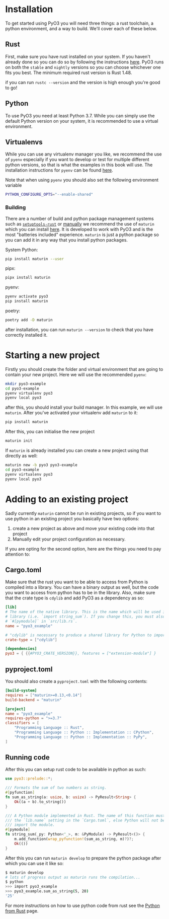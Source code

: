 
# Installation

To get started using PyO3 you will need three things: a rust toolchain, a python environment, and a way to build. We'll cover each of these below.

## Rust

First, make sure you have rust installed on your system. If you haven't already done so you can do so by following the instructions [here](https://www.rust-lang.org/tools/install). PyO3 runs on both the `stable` and `nightly` versions so you can choose whichever one fits you best. The minimum required rust version is Rust 1.48.

if you can run `rustc --version` and the version is high enough you're good to go!

## Python

To use PyO3 you need at least Python 3.7. While you can simply use the default Python version on your system, it is recommended to use a virtual environment.

## Virtualenvs

While you can use any virtualenv manager you like, we recommend the use of `pyenv` especially if you want to develop or test for multiple different python versions, so that is what the examples in this book will use. The installation instructions for `pyenv` can be found [here](https://github.com/pyenv/pyenv#getting-pyenv).

Note that when using `pyenv` you should also set the following environment variable
```bash
PYTHON_CONFIGURE_OPTS="--enable-shared"
```

### Building

There are a number of build and python package management systems such as [`setuptools-rust`](https://github.com/PyO3/setuptools-rust) or [manually](https://pyo3.rs/latest/building_and_distribution.html#manual-builds)  we recommend the use of `maturin` which you can install [here](https://maturin.rs/installation.html). It is developed to work with PyO3 and is the most "batteries included" experience. `maturin` is just a python package so you can add it in any way that you install python packages.

System Python:
```bash
pip install maturin --user
```

pipx:
```bash
pipx install maturin
```

pyenv:
```bash
pyenv activate pyo3
pip install maturin
```

poetry:
```bash
poetry add -D maturin
```

after installation, you can run `maturin --version` to check that you have correctly installed it.

# Starting a new project

Firstly you should create the folder and virtual environment that are going to contain your new project. Here we will use the recommended `pyenv`:

```bash
mkdir pyo3-example
cd pyo3-example
pyenv virtualenv pyo3
pyenv local pyo3
```
after this, you should install your build manager. In this example, we will use `maturin`. After you've activated your virtualenv add `maturin` to it:

```bash
pip install maturin
```

After this, you can initialise the new project

```bash
maturin init
```

If `maturin` is already installed you can create a new project using that directly as well:

```bash
maturin new -b pyo3 pyo3-example
cd pyo3-example
pyenv virtualenv pyo3
pyenv local pyo3
```

# Adding to an existing project

Sadly currently `maturin` cannot be run in existing projects, so if you want to use python in an existing project you basically have two options:

1. create a new project as above and move your existing code into that project
2. Manually edit your project configuration as necessary.

If you are opting for the second option, here are the things you need to pay attention to:

## Cargo.toml

Make sure that the rust you want to be able to access from Python is compiled into a library. You can have a binary output as well, but the code you want to access from python has to be in the library. Also, make sure that the crate type is `cdylib`  and add PyO3 as a dependency as so:


```toml
[lib]
# The name of the native library. This is the name which will be used in Python to import the
# library (i.e. `import string_sum`). If you change this, you must also change the name of the
# `#[pymodule]` in `src/lib.rs`.
name = "pyo3_example"

# "cdylib" is necessary to produce a shared library for Python to import from.
crate-type = ["cdylib"]

[dependencies]
pyo3 = { {{#PYO3_CRATE_VERSION}}, features = ["extension-module"] }
```

## pyproject.toml

You should also create a `pyproject.toml` with the following contents:

```toml
[build-system]
requires = ["maturin>=0.13,<0.14"]
build-backend = "maturin"

[project]
name = "pyo3_example"
requires-python = ">=3.7"
classifiers = [
    "Programming Language :: Rust",
    "Programming Language :: Python :: Implementation :: CPython",
    "Programming Language :: Python :: Implementation :: PyPy",
]
```

## Running code

After this you can setup rust code to be available in python as such:

```rust
use pyo3::prelude::*;

/// Formats the sum of two numbers as string.
#[pyfunction]
fn sum_as_string(a: usize, b: usize) -> PyResult<String> {
    Ok((a + b).to_string())
}

/// A Python module implemented in Rust. The name of this function must match
/// the `lib.name` setting in the `Cargo.toml`, else Python will not be able to
/// import the module.
#[pymodule]
fn string_sum(_py: Python<'_>, m: &PyModule) -> PyResult<()> {
    m.add_function(wrap_pyfunction!(sum_as_string, m)?)?;
    Ok(())
}
```

After this you can run `maturin develop` to prepare the python package after which you can use it like so:

```bash
$ maturin develop
# lots of progress output as maturin runs the compilation...
$ python
>>> import pyo3_example
>>> pyo3_example.sum_as_string(5, 20)
'25'
```

For more instructions on how to use python code from rust see the [Python from Rust](python_from_rust.md) page.

